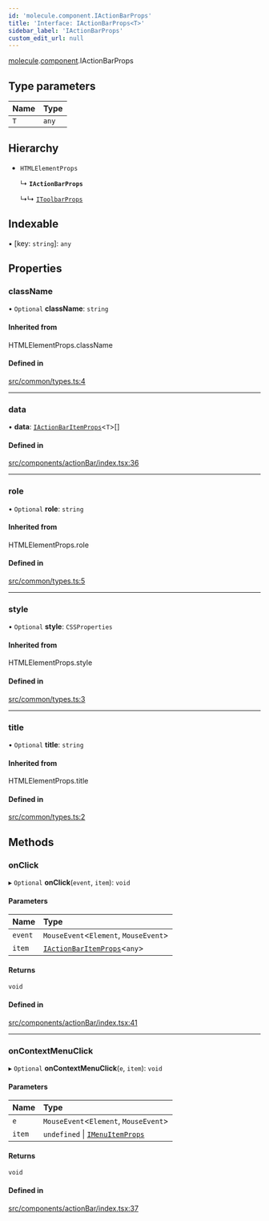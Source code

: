 ```yaml
---
id: 'molecule.component.IActionBarProps'
title: 'Interface: IActionBarProps<T>'
sidebar_label: 'IActionBarProps'
custom_edit_url: null
---
```


[molecule](../namespaces/molecule).[component](../namespaces/molecule.component).IActionBarProps

## Type parameters

| Name | Type  |
| :--- | :---- |
| `T`  | `any` |

## Hierarchy

-   `HTMLElementProps`

    ↳ **`IActionBarProps`**

    ↳↳ [`IToolbarProps`](molecule.component.IToolbarProps)

## Indexable

▪ [key: `string`]: `any`

## Properties

### className

• `Optional` **className**: `string`

#### Inherited from

HTMLElementProps.className

#### Defined in

[src/common/types.ts:4](https://github.com/DTStack/molecule/blob/46c80551/src/common/types.ts#L4)

---

### data

• **data**: [`IActionBarItemProps`](molecule.component.IActionBarItemProps)<`T`\>[]

#### Defined in

[src/components/actionBar/index.tsx:36](https://github.com/DTStack/molecule/blob/46c80551/src/components/actionBar/index.tsx#L36)

---

### role

• `Optional` **role**: `string`

#### Inherited from

HTMLElementProps.role

#### Defined in

[src/common/types.ts:5](https://github.com/DTStack/molecule/blob/46c80551/src/common/types.ts#L5)

---

### style

• `Optional` **style**: `CSSProperties`

#### Inherited from

HTMLElementProps.style

#### Defined in

[src/common/types.ts:3](https://github.com/DTStack/molecule/blob/46c80551/src/common/types.ts#L3)

---

### title

• `Optional` **title**: `string`

#### Inherited from

HTMLElementProps.title

#### Defined in

[src/common/types.ts:2](https://github.com/DTStack/molecule/blob/46c80551/src/common/types.ts#L2)

## Methods

### onClick

▸ `Optional` **onClick**(`event`, `item`): `void`

#### Parameters

| Name    | Type                                                                    |
| :------ | :---------------------------------------------------------------------- |
| `event` | `MouseEvent`<`Element`, `MouseEvent`\>                                  |
| `item`  | [`IActionBarItemProps`](molecule.component.IActionBarItemProps)<`any`\> |

#### Returns

`void`

#### Defined in

[src/components/actionBar/index.tsx:41](https://github.com/DTStack/molecule/blob/46c80551/src/components/actionBar/index.tsx#L41)

---

### onContextMenuClick

▸ `Optional` **onContextMenuClick**(`e`, `item`): `void`

#### Parameters

| Name   | Type                                                                 |
| :----- | :------------------------------------------------------------------- |
| `e`    | `MouseEvent`<`Element`, `MouseEvent`\>                               |
| `item` | `undefined` \| [`IMenuItemProps`](molecule.component.IMenuItemProps) |

#### Returns

`void`

#### Defined in

[src/components/actionBar/index.tsx:37](https://github.com/DTStack/molecule/blob/46c80551/src/components/actionBar/index.tsx#L37)
